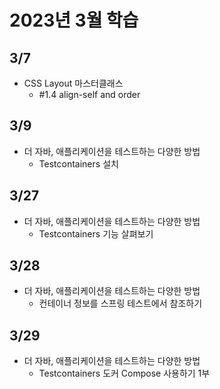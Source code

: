 # 2023년 3월 학습

## 3/7

- CSS Layout 마스터클래스
  - #1.4 align-self and order

## 3/9

- 더 자바, 애플리케이션을 테스트하는 다양한 방법
  - Testcontainers 설치

## 3/27

- 더 자바, 애플리케이션을 테스트하는 다양한 방법
  - Testcontainers 기능 살펴보기

## 3/28

- 더 자바, 애플리케이션을 테스트하는 다양한 방법
  - 컨테이너 정보를 스프링 테스트에서 참조하기

## 3/29

- 더 자바, 애플리케이션을 테스트하는 다양한 방법
  - Testcontainers 도커 Compose 사용하기 1부
